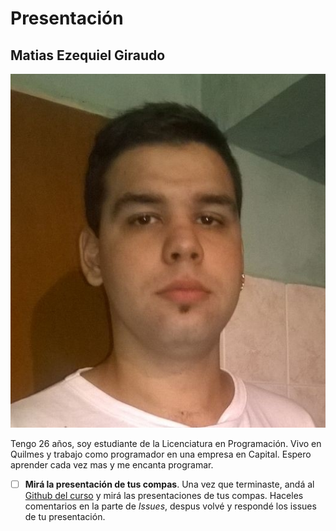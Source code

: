 # Presentación

## Matias Ezequiel Giraudo

![mifoto](mifoto.png)

Tengo 26 años, soy estudiante de la Licenciatura en Programación. 
Vivo en Quilmes y trabajo como programador en una empresa en Capital.
Espero aprender cada vez mas y me encanta programar.

- [ ] **Mirá la presentación de tus compas**. Una vez que terminaste, andá al [Github del curso](https://github.com/obj1unq) y mirá las presentaciones de tus compas. Haceles comentarios en la parte de _Issues_, despus volvé y respondé los issues de tu presentación.

